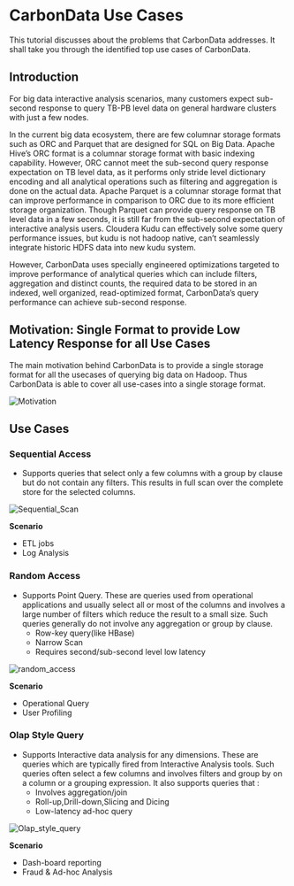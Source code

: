 <!--
    Licensed to the Apache Software Foundation (ASF) under one
    or more contributor license agreements.  See the NOTICE file
    distributed with this work for additional information
    regarding copyright ownership.  The ASF licenses this file
    to you under the Apache License, Version 2.0 (the
    "License"); you may not use this file except in compliance
    with the License.  You may obtain a copy of the License at

      http://www.apache.org/licenses/LICENSE-2.0

    Unless required by applicable law or agreed to in writing,
    software distributed under the License is distributed on an
    "AS IS" BASIS, WITHOUT WARRANTIES OR CONDITIONS OF ANY
    KIND, either express or implied.  See the License for the
    specific language governing permissions and limitations
    under the License.
-->

# CarbonData Use Cases
This tutorial discusses about the problems that CarbonData addresses. It shall take you through the identified top use cases of CarbonData.

## Introduction
For big data interactive analysis scenarios, many customers expect sub-second response to query TB-PB level data on general hardware clusters with just a few nodes.

In the current big data ecosystem, there are few columnar storage formats such as ORC and Parquet that are designed for SQL on Big Data. Apache Hive’s ORC format is a columnar storage format with basic indexing capability. However, ORC cannot meet the sub-second query response expectation on TB level data, as it performs only stride level dictionary encoding and all analytical operations such as filtering and aggregation is done on the actual data. Apache Parquet is a columnar storage format that can improve performance in comparison to ORC due to its more efficient storage organization. Though Parquet can provide query response on TB level data in a few seconds, it is still far from the sub-second expectation of interactive analysis users. Cloudera Kudu can effectively solve some query performance issues, but kudu is not hadoop native, can’t seamlessly integrate historic HDFS data into new kudu system.

However, CarbonData uses specially engineered optimizations targeted to improve performance of analytical queries which can include filters, aggregation and distinct counts,
the required data to be stored in an indexed, well organized, read-optimized format, CarbonData’s query performance can achieve sub-second response.

## Motivation: Single Format to provide Low Latency Response for all Use Cases
The main motivation behind CarbonData is to provide a single storage format for all the usecases of querying big data on Hadoop. Thus CarbonData is able to cover all use-cases 
into a single storage format.

  ![Motivation](../../../src/site/markdown/images/carbon_data_motivation.png?raw=true)

## Use Cases
### Sequential Access
  - Supports queries that select only a few columns with a group by clause but do not contain any filters. 
  This results in full scan over the complete store for the selected columns.
  
  ![Sequential_Scan](../../../src/site/markdown/images/carbon_data_full_scan.png?raw=true)
  
  **Scenario**
  
  - ETL jobs
  - Log Analysis
    
### Random Access
  - Supports Point Query. These are queries used from operational applications and usually select all or most of the columns and involves a large number of 
  filters which reduce the result to a small size. Such queries generally do not involve any aggregation or group by clause.
    - Row-key query(like HBase)
    - Narrow Scan
    - Requires second/sub-second level low latency
    
   ![random_access](../../../src/site/markdown/images/carbon_data_random_scan.png?raw=true)
    
  **Scenario**

   - Operational Query
   - User Profiling
    
### Olap Style Query
  - Supports Interactive data analysis for any dimensions. These are queries which are typically fired from Interactive Analysis tools. 
  Such queries often select a few columns and involves filters and group by on a column or a grouping expression. 
  It also supports queries that :
    - Involves aggregation/join
    - Roll-up,Drill-down,Slicing and Dicing
    - Low-latency ad-hoc query
    
   ![Olap_style_query](../../../src/site/markdown/images/carbon_data_olap_scan.png?raw=true)
    
   **Scenario**
    
  - Dash-board reporting
  - Fraud & Ad-hoc Analysis
    
